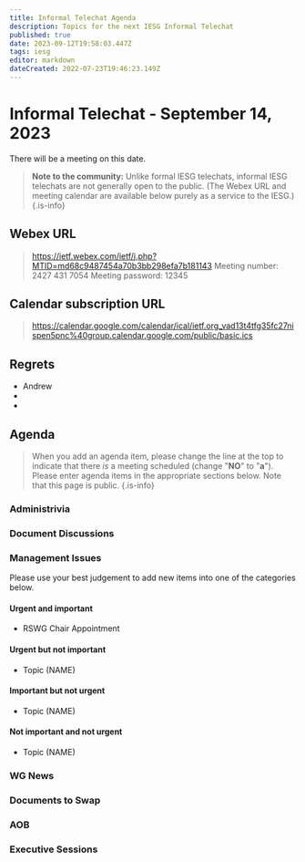 ```yaml
---
title: Informal Telechat Agenda
description: Topics for the next IESG Informal Telechat
published: true
date: 2023-09-12T19:58:03.447Z
tags: iesg
editor: markdown
dateCreated: 2022-07-23T19:46:23.149Z
---
```


# Informal Telechat - September 14, 2023 

 There will be a meeting on this date.

> **Note to the community:** Unlike formal IESG telechats, informal IESG telechats are not generally open to the public. (The Webex URL and meeting calendar are available below purely as a service to the IESG.)
{.is-info}


## Webex URL

> https://ietf.webex.com/ietf/j.php?MTID=md68c9487454a70b3bb298efa7b181143
Meeting number: 2427 431 7054
Meeting password: 12345 

## Calendar subscription URL

> https://calendar.google.com/calendar/ical/ietf.org_vad13t4tfg35fc27nispen5pnc%40group.calendar.google.com/public/basic.ics


## Regrets
* Andrew
* 
* 

## Agenda

> When you add an agenda item, please change the line at the top to indicate that there *is* a meeting scheduled (change "**NO**" to "**a**"). Please enter agenda items in the appropriate sections below.
Note that this page is public.
{.is-info}

### Administrivia

### Document Discussions

### Management Issues

Please use your best judgement to add new items into one of the categories below.

#### Urgent and important

* RSWG Chair Appointment

#### Urgent but not important

* Topic (NAME)

#### Important but not urgent
* Topic (NAME)


#### Not important and not urgent

* Topic (NAME)

### WG News 

### Documents to Swap 

### AOB

### Executive Sessions

